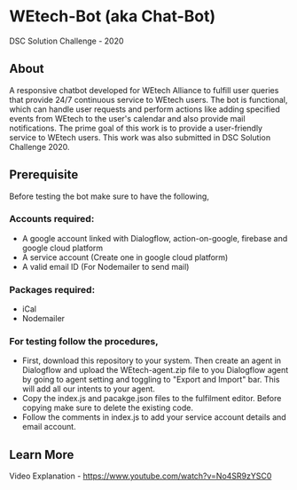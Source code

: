# WEtech-Bot (aka Chat-Bot)
DSC Solution Challenge - 2020

## About
A responsive chatbot developed for WEtech Alliance to fulfill user queries that provide 24/7 continuous service to WEtech users. The bot is functional, which can handle user requests and perform actions like adding specified events from WEtech to the user's calendar and also provide mail notifications. The prime goal of this work is to provide a user-friendly service to WEtech users. This work was also submitted in DSC Solution Challenge 2020.

## Prerequisite
Before testing the bot make sure to have the following,

### Accounts required:
- A google account linked with Dialogflow, action-on-google, firebase and google cloud platform
- A service account (Create one in google cloud platform)
- A valid email ID (For Nodemailer to send mail)

### Packages required:
- iCal
- Nodemailer

### For testing follow the procedures,
- First, download this repository to your system. Then create an agent in Dialogflow and upload the WEtech-agent.zip file to you Dialogflow agent by going to agent setting and toggling to "Export and Import" bar. This will add all our intents to your agent.
- Copy the index.js and pacakge.json files to the fulfilment editor. Before copying make sure to delete the existing code.
- Follow the comments in index.js to add your service account details and email account.

## Learn More
Video Explanation - https://www.youtube.com/watch?v=No4SR9zYSC0



